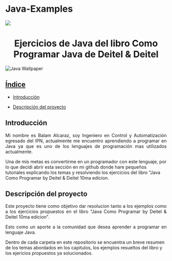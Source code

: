 # Java-Examples
   <p align="left">
   <img src="https://img.shields.io/badge/STATUS-EN%20DESAROLLO-green">
   </p>


## <h1 align="center"> Ejercicios de Java del libro Como Programar Java de Deitel &amp; Deitel</h1>
![Java Wallpaper](https://github.com/balcaraza/Java-Examples/assets/55931922/f708fbd8-023f-4e48-9ddc-e23ae592b09e)

## [Índice](#índice)
* [Introducción](#Introducción)

* [Descripción del proyecto](#descripción-del-proyecto)

## Introducción
<p align="justify">
  Mi nombre es Balam Alcaraz, soy Ingeniero en Control y Automatización egresado del IPN, actualmente me encuentro aprendiendo a programar en Java ya que es uno de los lenguajes 
  de programación mas utilizados actualmente.
</p>
<p>Una de mis metas es convertirme en un programador con este lenguaje, por lo que decidi abrir esta sección en mi github donde hare pequeños tutoriales explicando los temas y resolviendo los ejercicios del libro "Java Como Programar by Deitel & Deitel 10ma edicion.
</p>

## Descripción del proyecto
<p align="justify">
Este proyecto tiene como objetivo dar resolucion tanto a los ejemplos como a los ejercicios propuestos en el libro "Java Como Programar by Deitel & Deitel 10ma edicion".
</p>
<p align="justify">
Esto como un aporte a la comunidad que desea aprender a programar en lenguaje Java. 
</p>
<p>Dentro de cada carpeta en este repositorio se encuentra un breve resumen de los temas abordados en los capitulos, los ejemplos resueltos del libro y los ejericios propuestos ya solucionados.</p>


